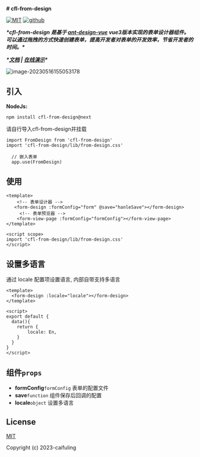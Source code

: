 **# cfl-from-design**

[![MIT](https://camo.githubusercontent.com/78f47a09877ba9d28da1887a93e5c3bc2efb309c1e910eb21135becd2998238a/68747470733a2f2f696d672e736869656c64732e696f2f62616467652f4c6963656e73652d4d49542d79656c6c6f772e737667)](https://github.com/chaifuling/cfl-from-design) [![github](https://camo.githubusercontent.com/2593e2bf2edcc00df7ccb0df75e3a6cd317ba513be5b3e313d0e71dfabc89725/68747470733a2f2f696d672e736869656c64732e696f2f62616467652f417574686f722d7861626f792d626c75652e737667)](https://github.com/chaifuling)

***\*cfl-from-design 是基于 [****ant-design-vue****](**https://github.com/chaifuling/cfl-from-design**) vue3版本实现的表单设计器组件。可以通过拖拽的方式快速创建表单，提高开发者对表单的开发效率，节省开发者的时间。\****

***\*[****文档****](**开发中**) | [****在线演示****](**暂无**)\****

<img src="https://minio-yjy-api.e2yun.com/genmic-chart-card-management/image-20230516155053178.png" alt="image-20230516155053178" />

## 引入

**NodeJs:**

```
npm install cfl-from-design@next
```

请自行导入cfl-from-design并挂载

```
import FromDesign from 'cfl-from-design'
import 'cfl-from-design/lib/from-design.css'

  // 嵌入表单
  app.use(FromDesign)
```

## 使用

```
<template>
    <!-- 表单设计器 -->
   <form-design :formConfig="form" @save="hanleSave"></form-design> 
     <!-- 表单预览器 -->
    <form-view-page :formConfig="formConfig"></form-view-page>
</template>

<script scope>
import 'cfl-from-design/lib/from-design.css'
</script>

```



## 设置多语言

通过 locale 配置项设置语言, 内部自带支持多语言

```
<template>
  <form-design :locale="locale"></form-design>
</template>

<script>
export default {
  data(){
    return {
        locale: En,
    }
  }
}
</script>
```



## 组件`props`

- **formConfig**`formConfig` 表单的配置文件
- **save**`function` 组件保存后回调的配置
- **locale**`object` 设置多语言

## 





## License

[MIT](http://opensource.org/licenses/MIT)

Copyright (c) 2023-caifuling